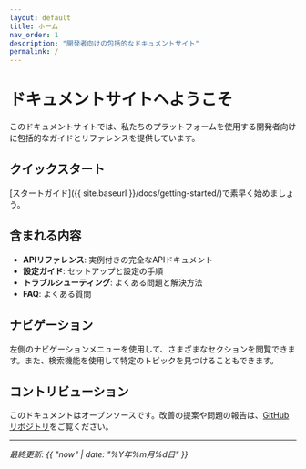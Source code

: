 ```yaml
---
layout: default
title: ホーム
nav_order: 1
description: "開発者向けの包括的なドキュメントサイト"
permalink: /
---
```


# ドキュメントサイトへようこそ

このドキュメントサイトでは、私たちのプラットフォームを使用する開発者向けに包括的なガイドとリファレンスを提供しています。

## クイックスタート

[スタートガイド]({{ site.baseurl }}/docs/getting-started/)で素早く始めましょう。

## 含まれる内容

- **APIリファレンス**: 実例付きの完全なAPIドキュメント
- **設定ガイド**: セットアップと設定の手順
- **トラブルシューティング**: よくある問題と解決方法
- **FAQ**: よくある質問

## ナビゲーション

左側のナビゲーションメニューを使用して、さまざまなセクションを閲覧できます。また、検索機能を使用して特定のトピックを見つけることもできます。

## コントリビューション

このドキュメントはオープンソースです。改善の提案や問題の報告は、[GitHubリポジトリ](https://github.com/himaratsu/pagescms-sample)をご覧ください。

---

*最終更新: {{ "now" | date: "%Y年%m月%d日" }}*